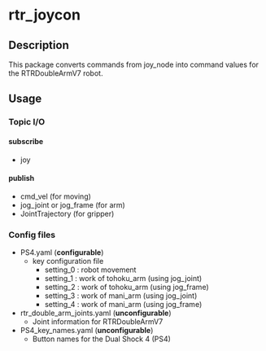 # rtr_joycon

## Description
This package converts commands from joy_node into command values for the RTRDoubleArmV7 robot.

## Usage
### Topic I/O
#### subscribe
  - joy

#### publish
  - cmd_vel (for moving)
  - jog_joint or jog_frame (for arm)
  - JointTrajectory (for gripper)

### Config files
  - PS4.yaml (**configurable**)
    - key configuration file
      - setting_0 : robot movement
      - setting_1 : work of tohoku_arm (using jog_joint)
      - setting_2 : work of tohoku_arm (using jog_frame)
      - setting_3 : work of mani_arm (using jog_joint)
      - setting_4 : work of mani_arm (using jog_frame)
  - rtr_double_arm_joints.yaml (**unconfigurable**)
    - Joint information for RTRDoubleArmV7
  - PS4_key_names.yaml (**unconfigurable**)
    - Button names for the Dual Shock 4 (PS4)
